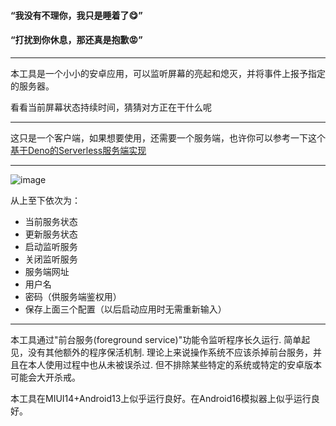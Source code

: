 #### “我没有不理你，我只是睡着了😋”
#### “打扰到你休息，那还真是抱歉😡”

---

本工具是一个小小的安卓应用，可以监听屏幕的亮起和熄灭，并将事件上报予指定的服务器。

看看当前屏幕状态持续时间，猜猜对方正在干什么呢

---

这只是一个客户端，如果想要使用，还需要一个服务端，也许你可以参考一下这个[基于Deno的Serverless服务端实现](https://github.com/ninthseason/screen-listener-server)

---

![image](https://github.com/user-attachments/assets/bf80f92e-a42b-46ac-b93f-485ace486772)

从上至下依次为：

- 当前服务状态
- 更新服务状态
- 启动监听服务
- 关闭监听服务
- 服务端网址
- 用户名
- 密码（供服务端鉴权用）
- 保存上面三个配置（以后启动应用时无需重新输入）

---

本工具通过"前台服务(foreground service)"功能令监听程序长久运行. 简单起见，没有其他额外的程序保活机制. 理论上来说操作系统不应该杀掉前台服务，并且在本人使用过程中也从未被误杀过. 但不排除某些特定的系统或特定的安卓版本可能会大开杀戒。

本工具在MIUI14+Android13上似乎运行良好。在Android16模拟器上似乎运行良好。
